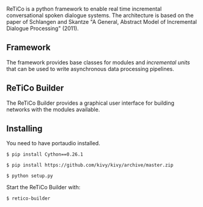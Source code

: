 ReTiCo is a python framework to enable real time incremental conversational spoken dialogue systems.
The architecture is based on the paper of Schlangen and Skantze "A General, Abstract Model of Incremental Dialogue Processing" (2011).

## Framework

The framework provides base classes for modules and *incremental units* that can be used to write asynchronous data processing pipelines.

## ReTiCo Builder

The ReTiCo Builder provides a graphical user interface for building networks with the modules available.

## Installing

You need to have portaudio installed.

```
$ pip install Cython==0.26.1
```

```
$ pip install https://github.com/kivy/kivy/archive/master.zip
```

```
$ python setup.py
```

Start the ReTiCo Builder with:

```
$ retico-builder
```